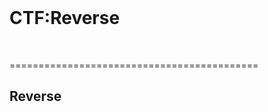 <br />

# CTF:Reverse

<br />


===========================================

Reverse<br /><br />
-------------------------------------------
